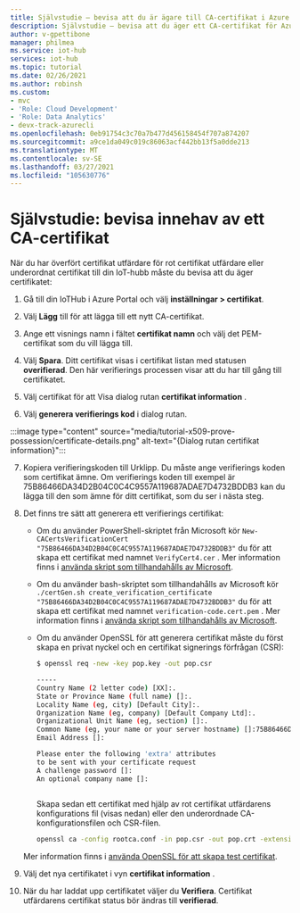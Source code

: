 ```yaml
---
title: Självstudie – bevisa att du är ägare till CA-certifikat i Azure IoT Hub | Microsoft Docs
description: Självstudie – bevisa att du äger ett CA-certifikat för Azure IoT Hub
author: v-gpettibone
manager: philmea
ms.service: iot-hub
services: iot-hub
ms.topic: tutorial
ms.date: 02/26/2021
ms.author: robinsh
ms.custom:
- mvc
- 'Role: Cloud Development'
- 'Role: Data Analytics'
- devx-track-azurecli
ms.openlocfilehash: 0eb91754c3c70a7b477d456158454f707a874207
ms.sourcegitcommit: a9ce1da049c019c86063acf442bb13f5a0dde213
ms.translationtype: MT
ms.contentlocale: sv-SE
ms.lasthandoff: 03/27/2021
ms.locfileid: "105630776"
---
```

# <a name="tutorial-proving-possession-of-a-ca-certificate"></a>Självstudie: bevisa innehav av ett CA-certifikat

När du har överfört certifikat utfärdare för rot certifikat utfärdare eller underordnat certifikat till din IoT-hubb måste du bevisa att du äger certifikatet:

1. Gå till din IoTHub i Azure Portal och välj **inställningar > certifikat**.

2. Välj **Lägg** till för att lägga till ett nytt CA-certifikat.

3. Ange ett visnings namn i fältet **certifikat namn** och välj det PEM-certifikat som du vill lägga till.

4. Välj **Spara**. Ditt certifikat visas i certifikat listan med statusen **overifierad**. Den här verifierings processen visar att du har till gång till certifikatet.

5. Välj certifikat för att Visa dialog rutan **certifikat information** .

6. Välj **generera verifierings kod** i dialog rutan.

  :::image type="content" source="media/tutorial-x509-prove-possession/certificate-details.png" alt-text="{Dialog rutan certifikat information}":::

7. Kopiera verifieringskoden till Urklipp. Du måste ange verifierings koden som certifikat ämne. Om verifierings koden till exempel är 75B86466DA34D2B04C0C4C9557A119687ADAE7D4732BDDB3 kan du lägga till den som ämne för ditt certifikat, som du ser i nästa steg.

8. Det finns tre sätt att generera ett verifierings certifikat:

    * Om du använder PowerShell-skriptet från Microsoft kör `New-CACertsVerificationCert "75B86466DA34D2B04C0C4C9557A119687ADAE7D4732BDDB3"` du för att skapa ett certifikat med namnet `VerifyCert4.cer` . Mer information finns i [använda skript som tillhandahålls av Microsoft](tutorial-x509-scripts.md).

    * Om du använder bash-skriptet som tillhandahålls av Microsoft kör `./certGen.sh create_verification_certificate "75B86466DA34D2B04C0C4C9557A119687ADAE7D4732BDDB3"` du för att skapa ett certifikat med namnet `verification-code.cert.pem` . Mer information finns i [använda skript som tillhandahålls av Microsoft](tutorial-x509-scripts.md).

    * Om du använder OpenSSL för att generera certifikat måste du först skapa en privat nyckel och en certifikat signerings förfrågan (CSR):

      ```bash
      $ openssl req -new -key pop.key -out pop.csr

      -----
      Country Name (2 letter code) [XX]:.
      State or Province Name (full name) []:.
      Locality Name (eg, city) [Default City]:.
      Organization Name (eg, company) [Default Company Ltd]:.
      Organizational Unit Name (eg, section) []:.
      Common Name (eg, your name or your server hostname) []:75B86466DA34D2B04C0C4C9557A119687ADAE7D4732BDDB3
      Email Address []:

      Please enter the following 'extra' attributes
      to be sent with your certificate request
      A challenge password []:
      An optional company name []:
 
      ```

      Skapa sedan ett certifikat med hjälp av rot certifikat utfärdarens konfigurations fil (visas nedan) eller den underordnade CA-konfigurationsfilen och CSR-filen.

      ```bash
      openssl ca -config rootca.conf -in pop.csr -out pop.crt -extensions client_ext

      ```

    Mer information finns i [använda OpenSSL för att skapa test certifikat](tutorial-x509-openssl.md).

10. Välj det nya certifikatet i vyn **certifikat information** .

11. När du har laddat upp certifikatet väljer du **Verifiera**. Certifikat utfärdarens certifikat status bör ändras till **verifierad**.
